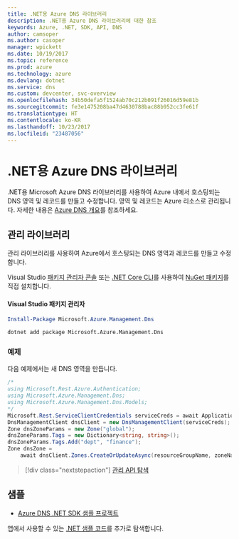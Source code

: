 ```yaml
---
title: .NET용 Azure DNS 라이브러리
description: .NET용 Azure DNS 라이브러리에 대한 참조
keywords: Azure, .NET, SDK, API, DNS
author: camsoper
ms.author: casoper
manager: wpickett
ms.date: 10/19/2017
ms.topic: reference
ms.prod: azure
ms.technology: azure
ms.devlang: dotnet
ms.service: dns
ms.custom: devcenter, svc-overview
ms.openlocfilehash: 34b50defa5f1524ab70c212b091f26016d59e81b
ms.sourcegitcommit: fe3e1475208ba47d4630788bac88b952cc3fe61f
ms.translationtype: HT
ms.contentlocale: ko-KR
ms.lasthandoff: 10/23/2017
ms.locfileid: "23487056"
---
```

# <a name="azure-dns-libraries-for-net"></a>.NET용 Azure DNS 라이브러리

.NET용 Microsoft Azure DNS 라이브러리를 사용하여 Azure 내에서 호스팅되는 DNS 영역 및 레코드를 만들고 수정합니다. 영역 및 레코드는 Azure 리소스로 관리됩니다. 자세한 내용은 [Azure DNS 개요](/azure/dns/dns-overview)를 참조하세요.

## <a name="management-library"></a>관리 라이브러리

관리 라이브러리를 사용하여 Azure에서 호스팅되는 DNS 영역과 레코드를 만들고 수정합니다.

Visual Studio [패키지 관리자 콘솔][PackageManager] 또는 [.NET Core CLI][DotNetCLI]를 사용하여 [NuGet 패키지](https://www.nuget.org/packages/Microsoft.Azure.Management.Dns)를 직접 설치합니다.

#### <a name="visual-studio-package-manager"></a>Visual Studio 패키지 관리자

```powershell
Install-Package Microsoft.Azure.Management.Dns
```

```bash
dotnet add package Microsoft.Azure.Management.Dns
```

### <a name="example"></a>예제

다음 예제에서는 새 DNS 영역을 만듭니다.

```csharp
/*
using Microsoft.Rest.Azure.Authentication;
using Microsoft.Azure.Management.Dns;
using Microsoft.Azure.Management.Dns.Models;
*/
Microsoft.Rest.ServiceClientCredentials serviceCreds = await ApplicationTokenProvider.LoginSilentAsync(tenantId, clientId, secret);
DnsManagementClient dnsClient = new DnsManagementClient(serviceCreds);            
Zone dnsZoneParams = new Zone("global");
dnsZoneParams.Tags = new Dictionary<string, string>();
dnsZoneParams.Tags.Add("dept", "finance");
Zone dnsZone =
    await dnsClient.Zones.CreateOrUpdateAsync(resourceGroupName, zoneName, dnsZoneParams, null, "*");
```

> [!div class="nextstepaction"]
> [관리 API 탐색](/dotnet/api/overview/azure/dns/management)

## <a name="samples"></a>샘플

* [Azure DNS .NET SDK 샘플 프로젝트](https://www.microsoft.com/download/details.aspx?id=47268)

앱에서 사용할 수 있는 [.NET 샘플 코드](https://azure.microsoft.com/resources/samples/?platform=dotnet)를 추가로 탐색합니다.

[PackageManager]: https://docs.microsoft.com/nuget/tools/package-manager-console
[DotNetCLI]: https://docs.microsoft.com/dotnet/core/tools/dotnet-add-package
